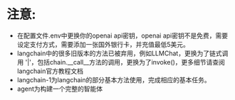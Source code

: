 # 注意:

* 在配置文件.env中更换你的openai api密钥，openai api密钥不是免费，需要设定支付方式，需要添加一张国外银行卡，并充值最低5美元。
* langchain中的很多旧版本的方法已被弃用，例如LLMChat，更换为了链式调用 '|'，包括chain.__call__方法的调用，更换为了invoke()，更多细节请查阅langchain官方教程文档
* langchain-1为langchain的部分基本方法使用，完成相应的基本任务。
* agent为构建一个完整的智能体
